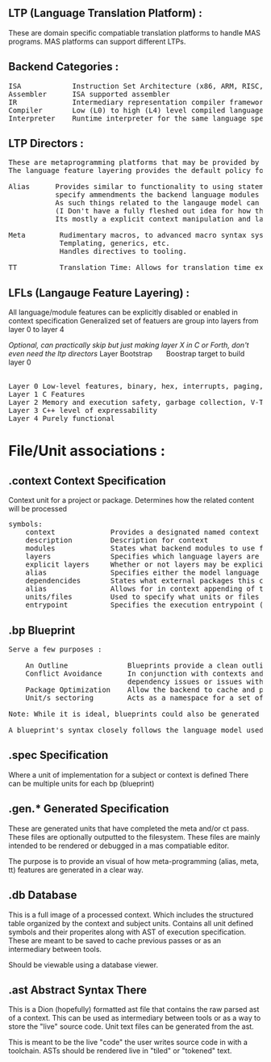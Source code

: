 ## LTP (Language Translation Platform) :
These are domain specific compatiable translation platforms to handle MAS programs.
MAS platforms can support different LTPs.

## Backend Categories :
<pre>
ISA            Instruction Set Architecture (x86, ARM, RISC, etc). Machine code signal interface
Assembler      ISA supported assembler
IR             Intermediary representation compiler framework.
Compiler       Low (L0) to high (L4) level compiled language. Can use the previous modules to support translation
Interpreter    Runtime interpreter for the same language specification used of for the compiler
</pre>

## LTP Directors :
<pre>
These are metaprogramming platforms that may be provided by a MAS platform. 
The language feature layering provides the default policy for what features are allowed from these directors.

Alias      Provides similar to functionality to using statements c++ for namespace along with being able to 
           specify ammendments the backend language modules such as the lexer, parser, and symbol table. 
           As such things related to the langauge model can be changed. (So long as the alias backend allows for it) 
           (I Don't have a fully fleshed out idea for how the extent of alias. 
           Its mostly a explicit context manipulation and language adapation platform)

Meta        Rudimentary macros, to advanced macro syntax systems. 
            Templating, generics, etc.
            Handles directives to tooling.

TT          Translation Time: Allows for translation time execution. 
</pre>

## LFLs (Langauge Feature Layering) :

All language/module features can be explicitly disabled or enabled in context specification
Generalized set of featuers are group into layers from layer 0 to layer 4

*Optional, can practically skip but just making layer X in C or Forth, don't even need the ltp directors*
Layer Bootstrap &nbsp; &nbsp; &nbsp; Boostrap target to build layer 0  
<br />
<pre>
Layer 0 Low-level features, binary, hex, interrupts, paging, stack, registers, etc
Layer 1 C Features
Layer 2 Memory and execution safety, garbage collection, V-Table generation, etc        
Layer 3 C++ level of expressability
Layer 4 Purely functional
</pre>

# File/Unit associations :

## .context                Context Specification  
Context unit for a project or package. Determines how the related content will be processed 
<br />
<pre>
symbols:
    context             Provides a designated named context unit for a project
    description         Description for context
    modules             States what backend modules to use for program specification
    layers              Specifies which language layers are implicity allowed. (To allow none, leave empty)
    explicit layers     Whether or not layers may be explicitly allowed within units
    alias               Specifies either the model language standard or support for an external language syntax
    dependencides       States what external packages this context depends on
    alias               Allows for in context appending of the current alias set (intended for small additions)
    units/files         Used to specify what units or files are associated with the context
    entrypoint          Specifies the execution entrypoint (if the context is a program)
</pre>

## .bp                     Blueprint
<pre>
Serve a few purposes :

    An Outline              Blueprints provide a clean outline for unit/s encapsulated as subject
    Conflict Avoidance      In conjunction with contexts and alias sets, blueprints prevent circular 
                            dependency issues or issues with symbol resolution
    Package Optimization    Allow the backend to cache and process packing and context efficiently
    Unit/s sectoring        Acts as a namespace for a set of implementation

Note: While it is ideal, blueprints could also be generated if desired (intended feature later on)

A blueprint's syntax closely follows the language model used for spec units
</pre>
## .spec                   Specification

Where a unit of implementation for a subject or context is defined
There can be multiple units for each bp (blueprint)

## .gen.*                  Generated Specification

These are generated units that have completed the meta and/or ct pass.
These files are optionally outputted to the filesystem.
These files are mainly intended to be rendered or debugged in a mas compatiable editor.

The purpose is to provide an visual of how meta-programming (alias, meta, tt) features are generated in a clear way.

## .db                     Database

This is a full image of a processed context.
Which includes the structured table organized by the context and subject units.
Contains all unit defined symbols and their properites along with AST of execution specification.
These are meant to be saved to cache previous passes or as an intermediary between tools.

Should be viewable using a database viewer.

## .ast                    Abstract Syntax There

This is a Dion (hopefully) formatted ast file that contains the raw parsed ast of a context. 
This can be used as intermediary between tools or as a way to store the "live" source code.
Unit text files can be generated from the ast.

This is meant to be the live "code" the user writes source code in with a toolchain. ASTs should be rendered live
in "tiled" or "tokened" text.